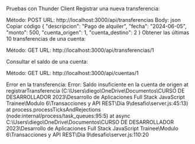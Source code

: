 Pruebas con Thunder Client
Registrar una nueva transferencia:

Método: POST
URL: http://localhost:3000/api/transferencias
Body:
json
Copiar código
{
  "descripcion": "Pago de alquiler",
  "fecha": "2024-06-05",
  "monto": 500,
  "cuenta_origen": 1,
  "cuenta_destino": 2
}
Obtener las últimas 10 transferencias de una cuenta:

Método: GET
URL: http://localhost:3000/api/transferencias/1


Consultar el saldo de una cuenta:

Método: GET
URL: http://localhost:3000/api/cuentas/1

Error en la transferencia: Error: Saldo insuficiente en la cuenta de origen
    at registrarTransferencia (C:\Users\diego\OneDrive\Documentos\CURSO DE DESARROLLADOR 2023\Desarrollo de Aplicaciones Full Stack JavaScript Trainee\Modulo 6\Transacciones y API REST\Dia 9\desafio\server.js:45:13)
    at process.processTicksAndRejections (node:internal/process/task_queues:95:5)
    at async C:\Users\diego\OneDrive\Documentos\CURSO DE DESARROLLADOR 2023\Desarrollo de Aplicaciones Full Stack JavaScript Trainee\Modulo 6\Transacciones y API REST\Dia 9\desafio\server.js:110:20
